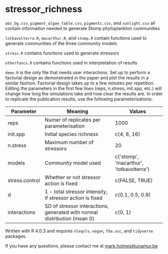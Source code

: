 # stressor_richness

`abs_bg.csv`, `pigment_algae_table.csv`, `pigments.csv`, and `sunlight.csv` all contain information needed to generate Stomp phytoplankton communities

`lotkavolterra.R`, `macarthur.R`, and `stomp.R` contain functions used to generate communities of the three community models

`stress.R` contains functions used to generate stressors

`otherfuncs.R` contains functions used in interpretation of results

`demo.R` is the only file that needs user interactions. Set up to perform a factorial design as demonstrated in the paper and plot the results in a similar fashion. Factorial design takes up to a few minutes per repetition. Editing the parameters in the first few lines (reps, n.stress, init.spp, etc.) will change how long the simulations take and how clear the results are. In order to replicate the publication results, use the following parameterisations:

| Parameter | Meaning | Values |
| --- | --- | --- |
| reps | Numer of replicates per parameterisation | 1000 |
| init.spp | Initial species richness | c(4, 8, 16) |
| n.stress | Maximum number of stressors | 20 |
| models | Community model used | c('stomp', 'macarthur', 'lotkavolterra') |
| stress.control | Whether or not stressor action is fixed | c(FALSE, TRUE) |
| d | 1 - total stressor intensity, if stressor action is fixed | c(0.1, 0.5, 0.9) |
| interactions | SD of stressor interactions, generated with normal distribution (mean 0) | c(0, 1) |

Written with R 4.0.3 and requires `nleqslv`, `vegan`, `fda.usc`, and `tidyverse` packages.

If you have any questions, please contact me at mark.holmes@unamur.be
